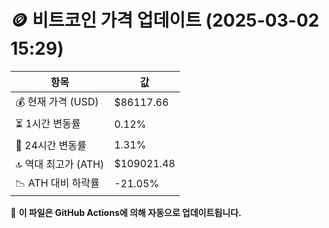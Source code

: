 # 🪙 비트코인 가격 업데이트 (2025-03-02 15:29)

| 항목                | 값 |
|--------------------|----------------|
| 💰 현재 가격 (USD) | $86117.66 |
| ⏳ 1시간 변동률    | 0.12% |
| 📆 24시간 변동률   | 1.31% |
| 🔝 역대 최고가 (ATH) | $109021.48 |
| 📉 ATH 대비 하락률 | -21.05% |

🔄 **이 파일은 GitHub Actions에 의해 자동으로 업데이트됩니다.**
